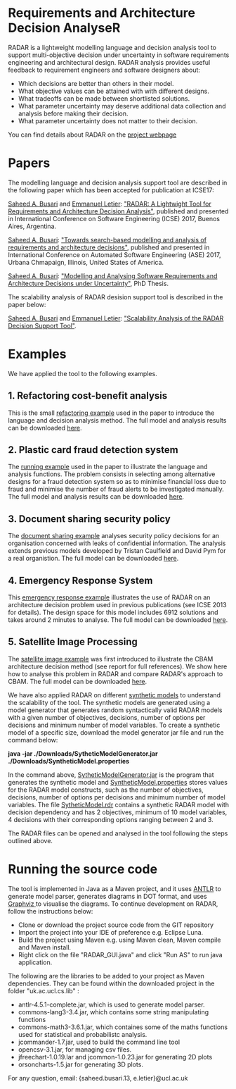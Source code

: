 # Requirements and Architecture Decision AnalyseR

RADAR is a lightweight modelling language and decision analysis tool to support multi-objective decision under uncertainty in software requirements engineering and architectural design. RADAR analysis provides  useful feedback to requirement engineers and software designers about:

  - Which decisions are better than others in their model.
  - What objective values can be attained with with different designs.
  - What tradeoffs can be made between shortlisted solutions.
  - What parameter uncertainty may deserve additional data collection and analysis before making their decision.
  - What parameter uncertainty does not matter to their decision.

You can find details about RADAR on the [project webpage](https://ucl-badass.github.io/radar/)

# Papers

The modelling language and decision analysis support tool are described in the following paper which has been accepted for publication at ICSE17:

[Saheed A. Busari](https://scholar.google.co.uk/citations?user=QDyD0qAAAAAJ&hl=en&oi=ao) and [Emmanuel Letier](http://letier.cs.ucl.ac.uk/): ["RADAR: A Lightwight Tool for Requirements and Architecture Decision Analysis"](http://www0.cs.ucl.ac.uk/staff/S.Busari/RADAR/radar_icse17.pdf), published and presented in International Conference on Software Engineering (ICSE) 2017, Buenos Aires, Argentina.

[Saheed A. Busari](https://scholar.google.co.uk/citations?user=QDyD0qAAAAAJ&hl=en&oi=ao): ["Towards search-based modelling and analysis of requirements and architecture decisions"](https://ieeexplore.ieee.org/abstract/document/8115725), published and presented in International Conference on Automated Software Engineering (ASE) 2017, Urbana Chmapaign, Illinois, United States of America.

[Saheed A. Busari](https://scholar.google.co.uk/citations?user=QDyD0qAAAAAJ&hl=en&oi=ao): ["Modelling and Analysing Software Requirements and Architecture Decisions under Uncertainty"](http://discovery.ucl.ac.uk/10067421/1/Sab_Thesis_Accepted_070219.pdf), PhD Thesis.

The scalability analysis of RADAR desision support tool is described in the paper below:

[Saheed A. Busari](https://scholar.google.co.uk/citations?user=QDyD0qAAAAAJ&hl=en&oi=ao) and [Emmanuel Letier](http://letier.cs.ucl.ac.uk/): ["Scalability Analysis of the RADAR Decision Support Tool"](https://arxiv.org/pdf/1702.02977.pdf).


<!---
# Downloads

The RADAR tool is available and can be downloaded [here](http://www0.cs.ucl.ac.uk/staff/S.Busari/RADAR/RADARUI.zip), and all model examples used in the paper can be downloaded [here](http://www0.cs.ucl.ac.uk/staff/S.Busari/RADAR/ModelExamples.zip).

We have also made the [source code](https://github.com/sbusari/RADAR) of the tool available in GitHub. The tool is implemented in Java and uses [ANTLR](http://www.antlr.org/) to generate model parser, generates diagrams in [DOT format](http://www.graphviz.org/Documentation/dotguide.pdf), and uses [Graphviz](http://graphviz.org/) (also available in [browser](http://webgraphviz.com/)) to visualise the diagrams.


# How to use RADAR

RADAR is a self-contained jar file. Simply download the file to your computer and double click to launch the application (needs JRE 1.7 or later versions). Once the application is launched successfully, a window appears with three panels as shown in figure 1:

  - **Editor**  where modellers can write decision models and also load existing models for editing.
  - **Analysis Result** where the results of the optimisation and information value analysis are displayed.
  - **Analysis Settings** for specifying parameters for model analysis and the path where Graphviz is installed to enable visualisation of the variable AND/OR graph and decision dependency graph. Examples of these parameters needed to be specified for analysis includes: 
    - The number of simulation (mandatory), output directory where model analysis results are stored (optional). 
    - The information value objective for computing the expected value of total and partial perfect information (evtpi and evppi).
    - The sub-graph variable for restricting the AND/OR graph for a single varibale.
  - **Console** for displaying information about  the optimisation analysis.
  
To analyse an existing RADAR model, the following steps can be followed:

1. Open the RADAR file (we recommend starting with the first example below i.e. refactoring cost-benefit analysis) by simply clicking on the file menu and then click open to load the existing model on the model board as shown in figure 1. if successful, you will see the model displayed in the model board. At this point, users can edit the model and save changes by clicking on save under the file menu.
2. Go to the Action menu and click parse model to check that the specified model conforms to RADAR syntaxes defined in the paper. If not, an error message is displayed. If successful, you will be prompted to either continue with analysing the model or you could decide to further review the model and later analyse the model by clicking analyse model under the Action menu. Note that before parsing the model, you will be required to specify the output directory, which stores model analysis results.
3. If you click continue with model analysis, RADAR analyses the model as described in the paper, and the analysis results, such as the optimisation analysis, Pareto front (if checkbox is enabled) and information value analysis (if the information value objective is specified), are displayed in another window as shown in figure 2.

RADAR also saves the following model outputs in the specified output directory:

- The model analysis results in .csv and .out extensions.
- The AND/OR variable dependency graph (which helps to communicate and validate traceability links between technical software characteristics) and decisions dependency graph (which helps to visualise the dependencies between decisions and options, and also to view a potentially large design space in terms of a smaller set of decisions and options). These graphs are saved in DOT format and can be viewed using Graphviz (also available in browser).
- The Pareto front plot (in .PNG format) which is the set of optimal solutions that show the trade-offs between the multiple and conflicting objectives.

To analyse your own model, simply follow the same steps after having edited your model in the tool or using an external text editor.


--->

# Examples

We have applied the tool to the following examples.

## 1. Refactoring cost-benefit analysis

This is the small [refactoring example](http://www0.cs.ucl.ac.uk/staff/S.Busari/RADAR/refactoring_result.html) used in the paper to introduce the language and decision analysis method. The full model and analysis results can be downloaded [here](http://www0.cs.ucl.ac.uk/staff/S.Busari/RADAR/CBA.rdr).

## 2. Plastic card fraud detection system

The [running example](http://www0.cs.ucl.ac.uk/staff/S.Busari/RADAR/fds_report.html) used in the paper to illustrate the language and analysis functions. The problem consists in selecting among alternative designs for a fraud detection system so as to minimise financial loss due to fraud and minimise the number of fraud alerts to be investigated manually. The full model and analysis results can be downloaded [here](http://www0.cs.ucl.ac.uk/staff/S.Busari/RADAR/FDM.rdr).

## 3. Document sharing security policy

The [document sharing example](http://www0.cs.ucl.ac.uk/staff/S.Busari/RADAR/bspdm_report.html) analyses  security policy decisions for an organisation concerned with leaks of confidential information. The analysis extends previous models developed by Tristan Caulfield and David Pym for a real organistion. The full model can be downloaded [here](http://www0.cs.ucl.ac.uk/staff/S.Busari/RADAR/BSPDM.rdr ).

## 4. Emergency Response System

This  [emergency response example](http://www0.cs.ucl.ac.uk/staff/S.Busari/RADAR/sas_report.html ) illustrates the use of RADAR on an architecture decision problem used in previous publications (see ICSE 2013 for details). The design space for this model includes 6912 solutions and takes around 2 minutes to analyse.  The full model can be downloaded [here](http://www0.cs.ucl.ac.uk/staff/S.Busari/RADAR/SAS.rdr).

## 5. Satellite Image Processing

The [satellite image example](http://www0.cs.ucl.ac.uk/staff/S.Busari/RADAR/ecs_report.html) was first introduced to illustrate the CBAM architecture decision method (see report for full references). We show here how to analyse this problem in RADAR and compare RADAR's approach to CBAM. The full model can be downloaded [here](http://www0.cs.ucl.ac.uk/staff/S.Busari/RADAR/ECS.rdr).

We have also applied RADAR on different [synthetic models](http://www0.cs.ucl.ac.uk/staff/S.Busari/RADAR/SyntheticModels.zip) to understand the scalability of the tool. The synthetic models are generated using a model generator that generates random syntactically valid RADAR models with a given number of objectives, decisions, number of options per decisions and minimum number of model variables. To create a synthetic model of a specific size, download the model generator jar file and run the command below:

**java -jar ./Downloads/SytheticModelGenerator.jar ./Downloads/SyntheticModel.properties**

In the command above, [SytheticModelGenerator.jar](http://www0.cs.ucl.ac.uk/staff/S.Busari/RADAR/SyntheticModelGenerator.jar) is the program that generates the synthetic model and [SyntheticModel.properties](http://www0.cs.ucl.ac.uk/staff/S.Busari/RADAR/SyntheticModel.properties) stores values for the RADAR model constructs, such as the number of objectives, decisions, number of options per decisions and minimum number of model variables. The file [SytheticModel.rdr](SyntheticModel.rdr) contains a synthetic RADAR model with decision dependency and has 2 objectives, minimum of 10 model variables, 4 decisions with their corresponding options ranging between 2 and 3.

The RADAR files can be opened and analysed in the tool following the steps outlined above.


# Running the source code
The tool is implemented in Java as a Maven project, and it uses [ANTLR](http://www.antlr.org/) to generate model parser, generates diagrams in DOT format, and uses [Graphviz ](http://graphviz.org/)  to visualise the diagrams. To continue development on RADAR, follow the instructions below:

  - Clone or download the project source code from the GIT repository
  - Import the project into your IDE of preference e.g. Eclipse Luna.
  - Build the project using Maven e.g. using Maven clean, Maven compile and Maven install. 
  - Right click on the file "RADAR_GUI.java" and click "Run AS" to run java application.
  
The following are the libraries to be added to your project as Maven dependencies. They can be found within the downloaded project in the folder "uk.ac.ucl.cs.lib" :
  - antlr-4.5.1-complete.jar, which is used to generate model parser. 
  - commons-lang3-3.4.jar, which contains some string manipulating functions
  - commons-math3-3.6.1.jar, which containes some of the maths functions used for statistical and probabilistc analysis.
  - jcommander-1.7.jar, used to build the command line tool
  - opencsv-3.1.jar, for managing  csv files.
  - jfreechart-1.0.19.lar and jcommon-1.0.23.jar for generating 2D plots 
  - orsoncharts-1.5.jar for generating 3D plots.

For any question, email: {saheed.busari.13, e.letier}@ucl.ac.uk

